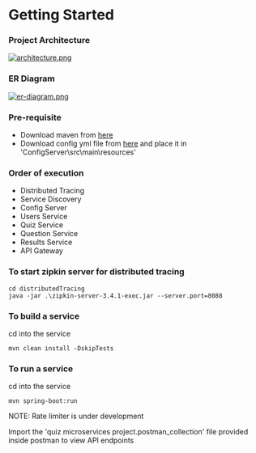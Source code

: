 
# Getting Started

### Project Architecture
[![architecture.png](https://i.postimg.cc/59qcvbHz/architecture.png)](https://postimg.cc/DmZY3VPf)

### ER Diagram
[![er-diagram.png](https://i.postimg.cc/ncmXLBXp/er-diagram.png)](https://postimg.cc/9rWm84Pn)

### Pre-requisite
- Download maven from [here](https://maven.apache.org/download.cgi?.)
- Download config yml file from [here](https://www.mediafire.com/file/pxm071if69om5p5/application.yml/file) and place it in 'ConfigServer\src\main\resources'

### Order of execution
- Distributed Tracing
- Service Discovery
- Config Server
- Users Service
- Quiz Service
- Question Service
- Results Service
- API Gateway

### To start zipkin server for distributed tracing
```
cd distributedTracing
java -jar .\zipkin-server-3.4.1-exec.jar --server.port=8088
```

### To build a service
cd into the service
```
mvn clean install -DskipTests
```

### To run a service
cd into the service
```
mvn spring-boot:run
```

NOTE: Rate limiter is under development

Import the 'quiz microservices project.postman_collection' file provided inside postman to view API endpoints
